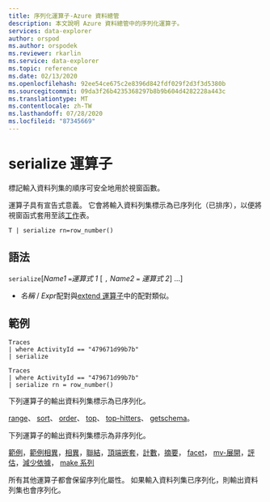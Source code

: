 ```yaml
---
title: 序列化運算子-Azure 資料總管
description: 本文說明 Azure 資料總管中的序列化運算子。
services: data-explorer
author: orspod
ms.author: orspodek
ms.reviewer: rkarlin
ms.service: data-explorer
ms.topic: reference
ms.date: 02/13/2020
ms.openlocfilehash: 92ee54ce675c2e8396d842fdf029f2d3f3d5380b
ms.sourcegitcommit: 09da3f26b4235368297b8b9b604d4282228a443c
ms.translationtype: MT
ms.contentlocale: zh-TW
ms.lasthandoff: 07/28/2020
ms.locfileid: "87345669"
---
```

# <a name="serialize-operator"></a>serialize 運算子

標記輸入資料列集的順序可安全地用於視窗函數。

運算子具有宣告式意義。 它會將輸入資料列集標示為已序列化（已排序），以便將視窗函式套用至該[工作](./windowsfunctions.md)表。

```kusto
T | serialize rn=row_number()
```

## <a name="syntax"></a>語法

`serialize`[*Name1* `=`*運算式 1* [ `,` *Name2* `=` *運算式 2*] ...]

* *名稱* / *Expr*配對與[extend 運算子](./extendoperator.md)中的配對類似。

## <a name="example"></a>範例

```kusto
Traces
| where ActivityId == "479671d99b7b"
| serialize

Traces
| where ActivityId == "479671d99b7b"
| serialize rn = row_number()
```

下列運算子的輸出資料列集標示為已序列化。

[range](./rangeoperator.md)、 [sort](./sortoperator.md)、 [order](./orderoperator.md)、 [top](./topoperator.md)、 [top-hitters](./tophittersoperator.md)、 [getschema](./getschemaoperator.md)。

下列運算子的輸出資料列集標示為非序列化。

[範例](./sampleoperator.md)，[範例相異](./sampledistinctoperator.md)，[相異](./distinctoperator.md)，[聯結](./joinoperator.md)，[頂端嵌套](./topnestedoperator.md)，[計數](./countoperator.md)，[摘要](./summarizeoperator.md)， [facet](./facetoperator.md)， [mv-展開](./mvexpandoperator.md)，[評估](./evaluateoperator.md)，[減少依據](./reduceoperator.md)， [make 系列](./make-seriesoperator.md)

所有其他運算子都會保留序列化屬性。 如果輸入資料列集已序列化，則輸出資料列集也會序列化。

